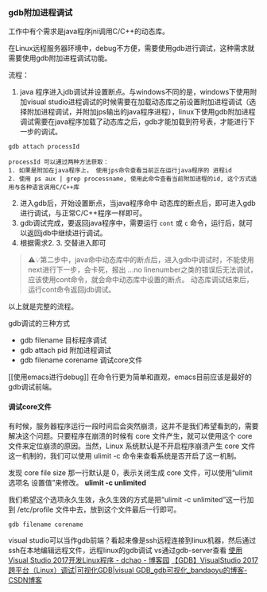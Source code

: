 ### gdb附加进程调试
工作中有个需求是java程序jni调用C/C++的动态库。

在Linux远程服务器环境中，debug不方便，需要使用gdb进行调试，这种需求就需要使用gdb附加进程调试功能。

流程：
1. java 程序进入jdb调试并设置断点。与windows不同的是，windows下使用附加visual studio进程调试的时候需要在加载动态库之前设置附加进程调试（选择附加进程调试，并附加jps输出的java程序进程），linux下使用gdb附加进程调试需要在java程序加载了动态库之后，gdb才能加载到符号表，才能进行下一步的调试。
```
gdb attach processId

processId 可以通过两种方法获取：
1. 如果是附加在java程序上， 使用jps命令查看当前正在运行java程序的 进程id
2. 使用 ps aux | grep processname, 使用此命令查看当前附加进程的id, 这个方式适用与各种语言调用C/C++库
```

2. 进入gdb后，开始设置断点，当java程序命中 动态库的断点后，即可进入gdb进行调试，与正常C/C++程序一样即可。
3. gdb调试完成，要返回java程序中，需要运行  `cont` 或 `c` 命令，运行后，就可以返回jdb中继续进行调试。
4. 根据需求2. 3. 交替进入即可

>⚠💡第二步中，java命中动态库中的断点后，进入gdb中调试时，不能使用 next进行下一步，会卡死，报出 ...no linenumber之类的错误后无法调试，应该使用cont命令，就会命中动态库中设置的断点。 动态库调试结束后，运行cont命令返回jdb调试。

以上就是完整的流程。

gdb调试的三种方式
-   gdb filename  目标程序调试
-   gdb attach pid  附加进程调试
-   gdb filename corename  调试core文件

[[使用emacs进行debug]] 在命令行更为简单和直观，emacs目前应该是最好的gdb调试前端。

#### 调试core文件
有时候，服务器程序运行一段时间后会突然崩溃，这并不是我们希望看到的，需要解决这个问题。只要程序在崩溃的时候有 core 文件产生，就可以使用这个 core 文件来定位崩溃的原因。当然，Linux 系统默认是不开启程序崩溃产生 core 文件这一机制的，我们可以使用 ulimit -c 命令来查看系统是否开启了这一机制。

发现 core file size 那一行默认是 0，表示关闭生成 core 文件，可以使用“ulimit 选项名 设置值”来修改。
**ulimit -c unlimited**

我们希望这个选项永久生效，永久生效的方式是把“ulimit -c unlimited”这一行加到 /etc/profile 文件中去，放到这个文件最后一行即可。

```
gdb filename corename
```



visual studio可以当作gdb前端？看起来像是ssh远程连接到linux机器，然后通过ssh在本地编辑远程文件，远程linux的gdb调试  vs通过gdb-server查看
[使用Visual Studio 2017开发Linux程序 - dchao - 博客园](https://www.cnblogs.com/dongc/p/6599461.html)
[【GDB】VisualStudio 2017跨平台（Linux）调试|可视化GDB|visual GDB\_gdb可视化\_bandaoyu的博客-CSDN博客](https://blog.csdn.net/bandaoyu/article/details/89484744)